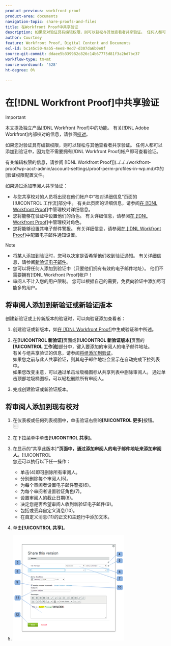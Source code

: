 ```yaml
---
product-previous: workfront-proof
product-area: documents
navigation-topic: share-proofs-and-files
title: 在Workfront Proof中共享验证
description: 如果您对验证具有编辑权限，则可以轻松与其他查看者共享验证。 任何人都可以添加到验证中，因为您不需要拥有 [!DNL Workfront Proof] 帐户即可查看验证。
author: Courtney
feature: Workfront Proof, Digital Content and Documents
exl-id: bc145c50-9ab5-4ee8-9ed7-d307da6b0e8f
source-git-commit: ddaee5b339982c826c14b67775d81f3a2bd7bc37
workflow-type: tm+mt
source-wordcount: '528'
ht-degree: 0%

---
```


# 在[!DNL Workfront Proof]中共享验证

>[!IMPORTANT]
>
>本文提及独立产品[!DNL Workfront Proof]中的功能。 有关[!DNL Adobe Workfront]内部校对的信息，请参阅[校对](../../../review-and-approve-work/proofing/proofing.md)。

如果您对验证具有编辑权限，则可以轻松与其他查看者共享验证。 任何人都可以添加到验证中，因为您不需要拥有[!DNL Workfront Proof]帐户即可查看验证。

有关编辑权限的信息，请参阅 [!DNL Workfront Proof]](../../../workfront-proof/wp-acct-admin/account-settings/proof-perm-profiles-in-wp.md)中的[验证权限配置文件。

如果通过添加审阅人共享验证：

* 与您共享校对的人员将出现在他们帐户中“校对详细信息”页面的[!UICONTROL 工作流]部分中。 有关此页面的详细信息，请参阅[在 [!DNL Workfront Proof]](../../../workfront-proof/wp-work-proofsfiles/manage-your-work/manage-proof-details.md)中管理校对详细信息。
* 您将能够在验证中设置他们的角色。 有关详细信息，请参阅[在 [!DNL Workfront Proof]](../../../workfront-proof/wp-work-proofsfiles/share-proofs-and-files/manage-proof-roles.md)中管理校对角色。
* 您将能够设置其电子邮件警报。 有关详细信息，请参阅[在 [!DNL Workfront Proof]](../../../workfront-proof/wp-emailsntfctns/email-alerts/config-email-notification-settings-wp.md)中配置电子邮件通知设置。

>[!NOTE]
>
>* 将某人添加到验证时，您可以决定是否希望他们收到验证通知。 有关详细信息，请参阅[新验证电子邮件](../../../workfront-proof/wp-emailsntfctns/proof-notifications-and-reminders/new-proof-email.md)。
>* 您可以将任何人添加到验证中（只要他们拥有有效的电子邮件地址）。 他们不需要拥有[!DNL Workfront Proof]帐户！
>* 审阅人不计入您的用户限制。 您可以根据自己的需要，免费向验证中添加尽可能多的用户。
>



## 将审阅人添加到新验证或新验证版本

创建新验证或上传新版本的验证时，可以向验证添加查看者：

1. 创建验证或新版本，如[在 [!DNL Workfront Proof]](../../../workfront-proof/wp-work-proofsfiles/create-proofs-and-files/generate-proofs.md)中生成验证和中所述。
1. 在&#x200B;**[!UICONTROL 新验证]**&#x200B;页面或&#x200B;**[!UICONTROL 新验证版本]**&#x200B;页面的&#x200B;**[!UICONTROL 工作流]**&#x200B;部分中，键入要添加的审阅人的电子邮件地址。\
   有关与组共享验证的信息，请参阅[将组添加到验证](../../../workfront-proof/wp-mnguserscontacts/groups/add-groups.md)。\
   如果您之前与此人共享验证，则其电子邮件地址会显示在自动完成下拉列表中。\
   如果您改变主意，可以通过单击垃圾桶图标从共享列表中删除审阅人。 通过单击顶部垃圾桶图标，可以轻松删除所有审阅人。

1. 完成创建验证或新验证版本。

## 将审阅人添加到现有校对

1. 在仪表板或任何列表视图中，单击验证右侧的&#x200B;**[!UICONTROL 更多]**&#x200B;按钮。\
   ![更多菜单](assets/more-button-small.png)

1. 在下拉菜单中单击&#x200B;**[!UICONTROL 共享]**。
1. 在显示的“共享此版本&#x200B;]**”页面中，通过添加审阅人的电子邮件地址来添加审阅人。**[!UICONTROL \
   您还可以执行以下任一操作：

   * 单击(4)即可删除所有审阅人。
   * 分别删除每个审阅人(5)。
   * 为每个审阅者设置电子邮件警报(6)。
   * 为每个审阅者设置验证角色(7)。
   * 设置审阅人的截止日期(8)。
   * 决定您是否希望审阅人收到新验证电子邮件(9)。
   * 包括或丢弃自定义消息(10)。
   * 在自定义消息(11)的正文和主题行中添加文本。

1. 单击&#x200B;**[!UICONTROL 共享]**。
1. ![Share_this_version_page.png](assets/share-this-version-page-350x330.png)

